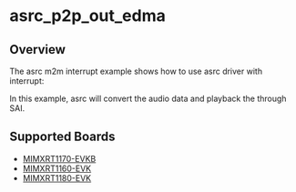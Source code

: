 # asrc_p2p_out_edma

## Overview
The asrc m2m interrupt example shows how to use asrc driver with interrupt:

In this example, asrc will convert the audio data and playback the through SAI.

## Supported Boards
- [MIMXRT1170-EVKB](../../../_boards/evkbmimxrt1170/driver_examples/asrc/asrc_p2p_out_edma/example_board_readme.md)
- [MIMXRT1160-EVK](../../../_boards/evkmimxrt1160/driver_examples/asrc/asrc_p2p_out_edma/example_board_readme.md)
- [MIMXRT1180-EVK](../../../_boards/evkmimxrt1180/driver_examples/asrc/asrc_p2p_out_edma/example_board_readme.md)
